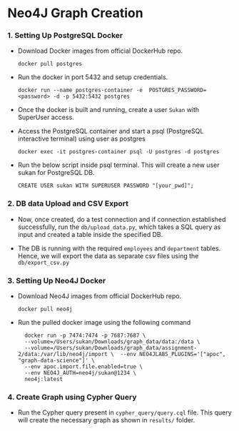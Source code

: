 
# Neo4J Graph Creation

### 1. Setting Up PostgreSQL Docker

*  Download Docker images from official DockerHub repo.

       docker pull postgres

* Run the docker in port 5432 and setup credentials.

      docker run --name postgres-container -e  POSTGRES_PASSWORD=<password> -d -p 5432:5432 postgres

* Once the docker is built and running, create a user `Sukan` with SuperUser access. 

* Access the PostgreSQL container and start a psql (PostgreSQL interactive terminal) using user as postgres

      docker exec -it postgres-container psql -U postgres -d postgres

* Run the below script inside psql terminal. This will create a new user sukan for PostgreSQL DB.

      CREATE USER sukan WITH SUPERUSER PASSWORD "[your_pwd]";



### 2. DB data Upload and CSV Export

* Now, once created, do a test connection and if connection established successfully, run the `db/upload_data.py`, which takes a SQL query as input and created a table inside the specified DB.

* The DB is running with the required `employees` and `department` tables. Hence, we will export the data as separate csv files using the `db/export_csv.py`


### 3. Setting Up Neo4J Docker

* Download Neo4J images from official DockerHub repo.
             
      docker pull neo4j


* Run the pulled docker image using the following command

          
        docker run -p 7474:7474 -p 7687:7687 \ 
        --volume=/Users/sukan/Downloads/graph_data/data:/data \  
        --volume=/Users/sukan/Downloads/graph_data/assignment-2/data:/var/lib/neo4j/import \  --env NEO4JLABS_PLUGINS='["apoc", "graph-data-science"]' \  
        --env apoc.import.file.enabled=true \
        --env NEO4J_AUTH=neo4j/sukan@1234 \ 
        neo4j:latest


### 4. Create Graph using Cypher Query

* Run the Cypher query present in `cypher_query/query.cql` file. This query will create the necessary graph as shown in `results/` folder. 

